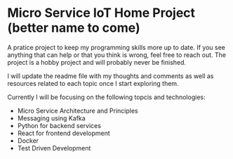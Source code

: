 # Micro Service IoT Home Project (better name to come)

A pratice project to keep my programming skills more up to date. If you see anything that can help or that you think is wrong, feel free to reach out. The project is a hobby project and will probably never be finished.

I will update the readme file with my thoughts and comments as well as resources related to each topic once I start exploring them.

Currently I will be focusing on the following topcis and technologies:

- Micro Service Architecture and Principles
- Messaging using Kafka
- Python for backend services
- React for frontend development
- Docker
- Test Driven Development
